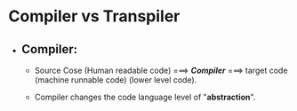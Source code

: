# Compiler vs Transpiler

- ## Compiler:
  - Source Cose (Human readable code) ===> **_Compiler_** ===> target code (machine runnable code) (lower level code).

  - Compiler changes the code language level of "**abstraction**".

